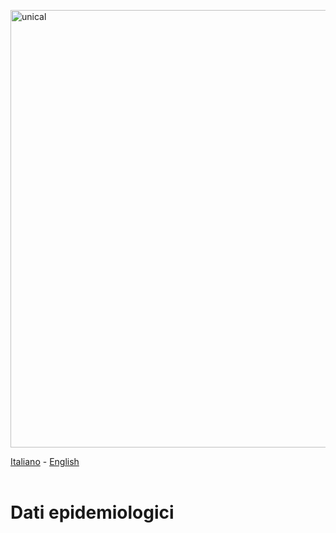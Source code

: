 <a href="https://www.unical.it/"><img src="https://github.com/unicalportale/dati-epidemiologici/blob/main/assets/img/unical-logo.png" alt="unical" data-canonical-src="https://github.com/unicalportale/dati-epidemiologici/blob/main/assets/img/unical-logo.png" width="700"/></a>

[Italiano](README.md) - [English](README_EN.md)<br><br>

# Dati epidemiologici
